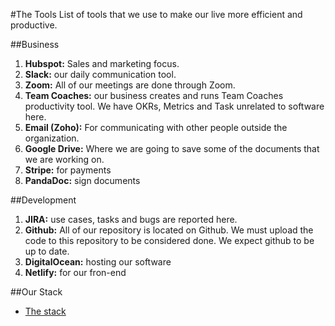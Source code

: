 #The Tools
List of tools that we use to make our live more efficient and productive.

##Business
1. **Hubspot:** Sales and marketing focus.
2. **Slack:** our daily communication tool.
3. **Zoom:** All of our meetings are done through Zoom. 
4. **Team Coaches:** our business creates and runs Team Coaches productivity tool. We have OKRs, Metrics and Task unrelated to software here.
3. **Email (Zoho):** For communicating with other people outside the organization.
4. **Google Drive:** Where we are going to save some of the documents that we are working on. 
5. **Stripe:** for payments
6. **PandaDoc:** sign documents

##Development
1. **JIRA:** use cases, tasks and bugs are reported here.
2. **Github:** All of our repository is located on Github. We must upload the code to this repository to be considered done. We expect github to be up to date.
3. **DigitalOcean:** hosting our software
4. **Netlify:** for our fron-end

##Our Stack
- [The stack](https://stackshare.io/stack-edit/team-coaches/team-coaches/)
